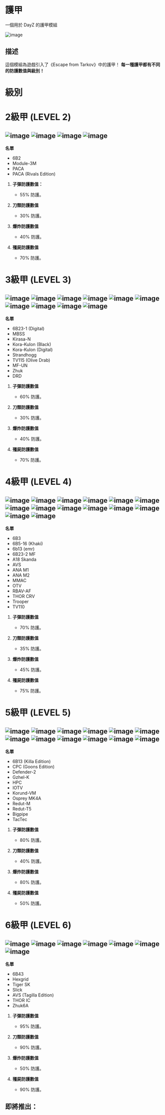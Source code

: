 # 護甲

一個用於 DayZ 的護甲模組

![image](/Wiki/logos/Armors.jpg)


## 描述

這個模組為遊戲引入了《Escape from Tarkov》中的護甲！
**每一種護甲都有不同的防護數值與級別！**

# 級別

# 2級甲 (LEVEL 2)

## ![image](/Wiki/logos/PACA.png) ![image](/Wiki/logos/6B2.png) ![image](/Wiki/logos/Module.png) ![image](/Wiki/logos/PACATR.png) 
 
**名單**
   - 6B2
   - Module-3M
   - PACA
   - PACA (Rivals Edition)

1. **子彈防護數值：**
   - 55% 防護。
   
2. **刀類防護數值**
   - 30% 防護。

3. **爆炸防護數值**
   - 40% 防護。
   
4. **殭屍防護數值**
   - 70% 防護。

# 3級甲 (LEVEL 3)

## ![image](/Wiki/logos/UN.png) ![image](/Wiki/logos/MBSS.png) ![image](/Wiki/logos/DRD.png) ![image](/Wiki/logos/ZhukPress.png) ![image](/Wiki/logos/TV115.png) ![image](/Wiki/logos/Strandhogg.png) ![image](/Wiki/logos/KoraBK.png) ![image](/Wiki/logos/Kora.png) ![image](/Wiki/logos/KirasaN.png) ![image](/Wiki/logos/6B23DFL.png) 

**名單**
   - 6B23-1 (Digital)
   - MBSS
   - Kirasa-N
   - Kora-Kulon (Black)
   - Kora-Kulon (Digital)
   - Strandhogg
   - TV115 (Olive Drab)
   - MF-UN
   - Zhuk
   - DRD

1. **子彈防護數值**
   - 60% 防護。

2. **刀類防護數值**
   - 30% 防護。

3. **爆炸防護數值**
   - 40% 防護。
   
4. **殭屍防護數值**
   - 70% 防護。
   
# 4級甲 (LEVEL 4)

## ![image](/Wiki/logos/MMAC.png) ![image](/Wiki/logos/6B3.png) ![image](/Wiki/logos/6B5.png) ![image](/Wiki/logos/6b13EMR.png) ![image](/Wiki/logos/6B23MF.png) ![image](/Wiki/logos/A18.png) ![image](/Wiki/logos/AVSRG.png) ![image](/Wiki/logos/M1.png) ![image](/Wiki/logos/M2.png) ![image](/Wiki/logos/OTV.png) ![image](/Wiki/logos/RBAV.png) ![image](/Wiki/logos/THORCRV.png) ![image](/Wiki/logos/Trooper.png) ![image](/Wiki/logos/TV110.png) 

**名單**
   - 6B3
   - 6B5-16 (Khaki)
   - 6b13 (emr)
   - 6B23-2 MF
   - A18 Skanda
   - AVS
   - ANA M1
   - ANA M2
   - MMAC
   - OTV
   - RBAV-AF
   - THOR CRV
   - Trooper
   - TV110

1. **子彈防護數值**
   - 70% 防護。

2. **刀類防護數值**
   - 35% 防護。

3. **爆炸防護數值**
   - 45% 防護。
   
4. **殭屍防護數值**
   - 75% 防護。
   
# 5級甲 (LEVEL 5)

## ![image](/Wiki/logos/Gzhel.png) ![image](/Wiki/logos/RedutM.png) ![image](/Wiki/logos/RedutT5.png) ![image](/Wiki/logos/TacTec.png) ![image](/Wiki/logos/Osprey.png) ![image](/Wiki/logos/Korund.png) ![image](/Wiki/logos/IOTV.png) ![image](/Wiki/logos/HPC.png) ![image](/Wiki/logos/Defender2.png) ![image](/Wiki/logos/CPCGE.png) ![image](/Wiki/logos/6B13KE.png) ![image](/Wiki/logos/Bigpipe.png) 

**名單**
   - 6B13 (Killa Edition)
   - CPC (Goons Edition)
   - Defender-2
   - Gzhel-K
   - HPC
   - IOTV
   - Korund-VM
   - Osprey MK4A
   - Redut-M
   - Redut-T5
   - Bigpipe
   - TacTec

1. **子彈防護數值**
   - 80% 防護。

2. **刀類防護數值**
   - 40% 防護。

3. **爆炸防護數值**
   - 80% 防護。
   
4. **殭屍防護數值**
   - 50% 防護。
   
# 6級甲 (LEVEL 6)

## ![image](/Wiki/logos/Hexgrid.png) ![image](/Wiki/logos/6B43.png) ![image](/Wiki/logos/Slick.png) ![image](/Wiki/logos/AVS.png) ![image](/Wiki/logos/THORIC.png) ![image](/Wiki/logos/Zhuk6A.png) ![image](/Wiki/logos/TigerSK.png) 

**名單**
   - 6B43
   - Hexgrid
   - Tiger SK
   - Slick
   - AVS (Tagilla Edition)
   - THOR IC
   - Zhuk6A

1. **子彈防護數值**
   - 95% 防護。

2. **刀類防護數值**
   - 90% 防護。

3. **爆炸防護數值**
   - 50% 防護。
   
4. **殭屍防護數值**
   - 90% 防護。
   
## 即將推出：

